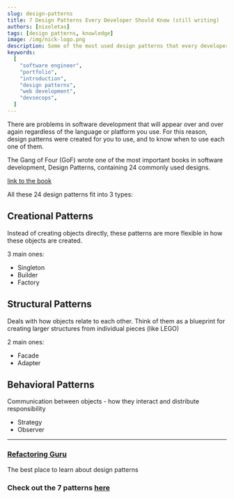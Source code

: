 ```yaml
---
slug: design-patterns
title: 7 Design Patterns Every Developer Should Know (still writing)
authors: [nixoletas]
tags: [design patterns, knowledge]
image: /img/nick-logo.png
description: Some of the most used design patterns that every developer should know
keywords:
  [
    "software engineer",
    "portfolio",
    "introduction",
    "design patterns",
    "web development",
    "devsecops",
  ]
---
```


There are problems in software development that will appear over and over again regardless of the language or platform you use. For this reason, design patterns were created for you to use, and to know when to use each one of them.

<!-- truncate -->

The Gang of Four (GoF) wrote one of the most important books in software development, Design Patterns, containing 24 commonly used designs.

[link to the book](https://www.javier8a.com/itc/bd1/articulo.pdf)

All these 24 design patterns fit into 3 types:

## Creational Patterns

Instead of creating objects directly, these patterns are more flexible in how these objects are created.

3 main ones:
- Singleton
- Builder
- Factory

## Structural Patterns

Deals with how objects relate to each other. Think of them as a blueprint for creating larger structures from individual pieces (like LEGO)

2 main ones:
- Facade
- Adapter

## Behavioral Patterns

Communication between objects - how they interact and distribute responsibility

- Strategy
- Observer

---

### [Refactoring Guru](https://refactoring.guru/)

The best place to learn about design patterns

### Check out the 7 patterns [here](https://refactoring.guru/design-patterns/catalog)